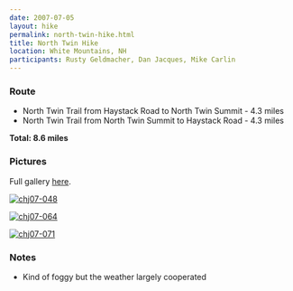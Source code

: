 ```yaml
---
date: 2007-07-05
layout: hike
permalink: north-twin-hike.html
title: North Twin Hike
location: White Mountains, NH
participants: Rusty Geldmacher, Dan Jacques, Mike Carlin
---
```


### Route

  * North Twin Trail from Haystack Road to North Twin Summit - 4.3 miles
  * North Twin Trail from North Twin Summit to Haystack Road - 4.3 miles

**Total: 8.6 miles**

### Pictures

Full gallery [here](http://www.flickr.com/photos/geldmacher/sets/72157600724300771/).

[![chj07-048](http://farm2.static.flickr.com/1182/757956811_01a3d1c34f.jpg)](http://www.flickr.com/photos/geldmacher/757956811/)

[![chj07-064](http://farm2.static.flickr.com/1241/757966551_e2e5fafd6f.jpg)](http://www.flickr.com/photos/geldmacher/757966551/)

[![chj07-071](http://farm2.static.flickr.com/1040/758825326_8a6a0c2a98.jpg)](http://www.flickr.com/photos/geldmacher/758825326/)

### Notes

  * Kind of foggy but the weather largely cooperated




